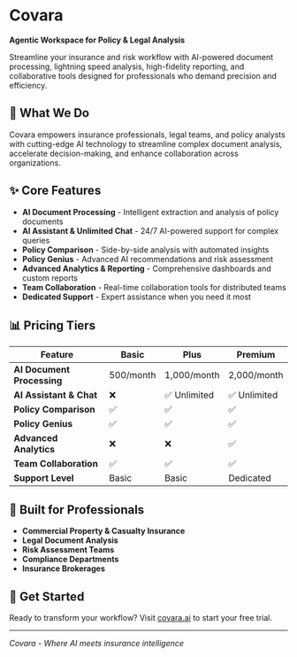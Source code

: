 # Covara

**Agentic Workspace for Policy & Legal Analysis**

Streamline your insurance and risk workflow with AI-powered document processing, lightning speed analysis, high-fidelity reporting, and collaborative tools designed for professionals who demand precision and efficiency.

## 🚀 What We Do

Covara empowers insurance professionals, legal teams, and policy analysts with cutting-edge AI technology to streamline complex document analysis, accelerate decision-making, and enhance collaboration across organizations.

## ✨ Core Features

- **AI Document Processing** - Intelligent extraction and analysis of policy documents
- **AI Assistant & Unlimited Chat** - 24/7 AI-powered support for complex queries
- **Policy Comparison** - Side-by-side analysis with automated insights
- **Policy Genius** - Advanced AI recommendations and risk assessment
- **Advanced Analytics & Reporting** - Comprehensive dashboards and custom reports
- **Team Collaboration** - Real-time collaboration tools for distributed teams
- **Dedicated Support** - Expert assistance when you need it most

## 📊 Pricing Tiers

| Feature | Basic | Plus | Premium |
|---------|-------|------|---------|
| **AI Document Processing** | 500/month | 1,000/month | 2,000/month |
| **AI Assistant & Chat** | ❌ | ✅ Unlimited | ✅ Unlimited |
| **Policy Comparison** | ✅ | ✅ | ✅ |
| **Policy Genius** | ✅ | ✅ | ✅ |
| **Advanced Analytics** | ❌ | ❌ | ✅ |
| **Team Collaboration** | ✅ | ✅ | ✅ |
| **Support Level** | Basic | Basic | Dedicated |

## 🏢 Built for Professionals

- **Commercial Property & Casualty Insurance**
- **Legal Document Analysis**
- **Risk Assessment Teams**
- **Compliance Departments**
- **Insurance Brokerages**

## 🔗 Get Started

Ready to transform your workflow? Visit [covara.ai](https://covara.ai) to start your free trial.

---

*Covara - Where AI meets insurance intelligence*
